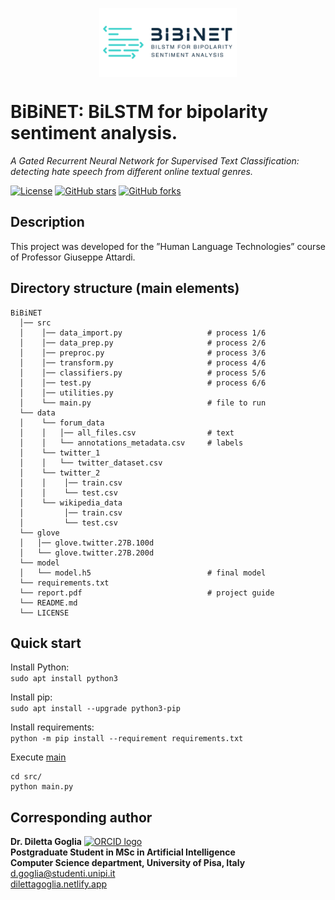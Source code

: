 <p align="center">
    <img align="center" src='img/logo.png' width="220px">
</p>

# BiBiNET: BiLSTM for bipolarity sentiment analysis.
_A Gated Recurrent Neural Network for Supervised Text
Classification: detecting hate speech from different online
textual genres._

<a href="https://github.com/dilettagoglia/BiBiNET/blob/main/LICENSE"><img src="https://img.shields.io/github/license/dilettagoglia/BiBiNET" alt="License" /></a>
<a href="https://github.com/dilettagoglia/BiBiNET/stargazers"><img src="https://img.shields.io/github/stars/dilettagoglia/BiBiNET" alt="GitHub stars" /></a>
<a href="https://github.com/dilettagoglia/BiBiNET/network/members"><img alt="GitHub forks" src="https://img.shields.io/github/forks/dilettagoglia/BiBiNET" /></a>

## Description
This project was developed for the ”Human Language Technologies” course of Professor Giuseppe Attardi.

## Directory structure (main elements)
```
BiBiNET
  │── src
  │    │── data_import.py                   # process 1/6
  │    │── data_prep.py                     # process 2/6                     
  │    │── preproc.py                       # process 3/6
  │    │── transform.py                     # process 4/6
  │    │── classifiers.py                   # process 5/6
  │    │── test.py                          # process 6/6
  │    │── utilities.py
  │    └── main.py                          # file to run
  └── data
  │    └── forum_data
  │    │   │── all_files.csv                # text
  │    │   └── annotations_metadata.csv     # labels
  │    └── twitter_1
  │    │   └── twitter_dataset.csv       
  │    └── twitter_2
  │    │    │── train.csv                
  │    │    └── test.csv     
  │    └── wikipedia_data
  │         │── train.csv                
  │         └── test.csv    
  └── glove
  │   │── glove.twitter.27B.100d      
  │   └── glove.twitter.27B.200d        
  └── model          
  │   └── model.h5                          # final model   
  └── requirements.txt
  └── report.pdf                            # project guide
  └── README.md
  └── LICENSE  
```

## Quick start
Install Python:<br>
`sudo apt install python3`

Install pip:<br>
`sudo apt install --upgrade python3-pip`

Install requirements:<br>
`python -m pip install --requirement requirements.txt`

Execute [main](src/main.py)
```
cd src/
python main.py
```

## Corresponding author
**Dr. Diletta Goglia** <a href="https://orcid.org/0000-0002-2622-7495"><img alt="ORCID logo" src="https://info.orcid.org/wp-content/uploads/2019/11/orcid_16x16.png" width="16" height="16" /></a> <br/>
**Postgraduate Student in MSc in Artificial Intelligence** <br/>
**Computer Science department, University of Pisa, Italy** <br/>
[d.goglia@studenti.unipi.it](mailto:d.goglia@studenti.unipi.it) <br/>
[dilettagoglia.netlify.app](http://www.dilettagoglia.netlify.app) 